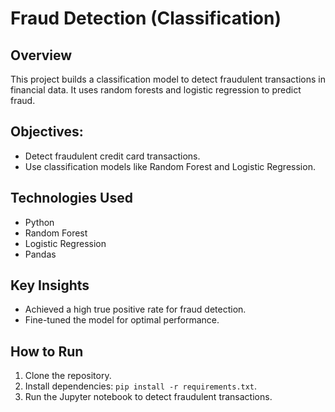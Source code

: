 # Fraud Detection (Classification)

## Overview
This project builds a classification model to detect fraudulent transactions in financial data. It uses random forests and logistic regression to predict fraud.

## Objectives:
- Detect fraudulent credit card transactions.
- Use classification models like Random Forest and Logistic Regression.

## Technologies Used
- Python
- Random Forest
- Logistic Regression
- Pandas

## Key Insights
- Achieved a high true positive rate for fraud detection.
- Fine-tuned the model for optimal performance.

## How to Run
1. Clone the repository.
2. Install dependencies: `pip install -r requirements.txt`.
3. Run the Jupyter notebook to detect fraudulent transactions.
